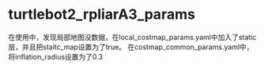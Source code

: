 # turtlebot2_rpliarA3_params
在使用中，发现局部地图没数据，在local_costmap_params.yaml中加入了static层，并且把staitc_map设置为了true。
在costmap_common_params.yaml中，将inflation_radius设置为了0.3
